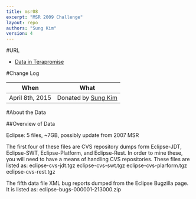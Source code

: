 ```yaml
---
title: msr08
excerpt: "MSR 2009 Challenge"
layout: repo
authors: "Sung Kim"
version: 4
---
```


#URL

* [Data in Terapromise](https://terapromise.csc.ncsu.edu:8443/!/#repo/view/head/other/msr08)

#Change Log

When | What
---- | ----
April 8th, 2015 | Donated by [Sung Kim](/repo/people/data-donors/promise4.html)

#About the Data

##Overview of Data

Eclipse: 5 files, ~7GB, possibly update from 2007 MSR

The first four of these files are CVS repository dumps form Eclipse-JDT, Eclipse-SWT, Eclipse-Platform, and Eclipse-Rest. In order to mine these, you will need to have a means of handling CVS repositories. These files are listed as:
eclipse-cvs-jdt.tgz
eclipse-cvs-swt.tgz
eclipse-cvs-plarform.tgz
eclipse-cvs-rest.tgz

The fifth data file XML bug reports dumped from the Eclipse Bugzilla page. It is listed as:
eclipse-bugs-000001-213000.zip
